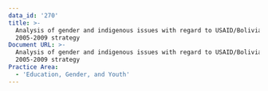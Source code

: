 ```yaml
---
data_id: '270'
title: >-
  Analysis of gender and indigenous issues with regard to USAID/Bolivia's
  2005-2009 strategy
Document URL: >-
  Analysis of gender and indigenous issues with regard to USAID/Bolivia's
  2005-2009 strategy
Practice Area:
  - 'Education, Gender, and Youth'
---
```


